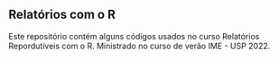 ## Relatórios com o R

Este repositório contém alguns códigos usados no curso Relatórios Repordutíveis com o R.
Ministrado no curso de verão IME - USP 2022.